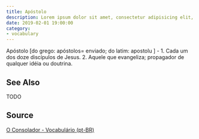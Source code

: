 ```yaml
---
title: Apóstolo
description: Lorem ipsum dolor sit amet, consectetur adipisicing elit, sed do eiusmod tempor incididunt ut labore et dolore magna aliqua.  TODO
date: 2019-02-01 19:00:00
category:
- vocabulary
---
```


Apóstolo [do grego: apóstolos= enviado; do latim: apostolu ] - 1. Cada um dos doze discípulos de Jesus. 2. Aquele que evangeliza; propagador de qualquer idéia ou doutrina.


## See Also
TODO

## Source
[O Consolador - Vocabulário (pt-BR)](http://www.oconsolador.com.br/linkfixo/vocabulario/principal.html)
